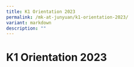```yaml
---
title: K1 Orientation 2023
permalink: /mk-at-junyuan/k1-orientation-2023/
variant: markdown
description: ""
---
```

K1 Orientation 2023
===============